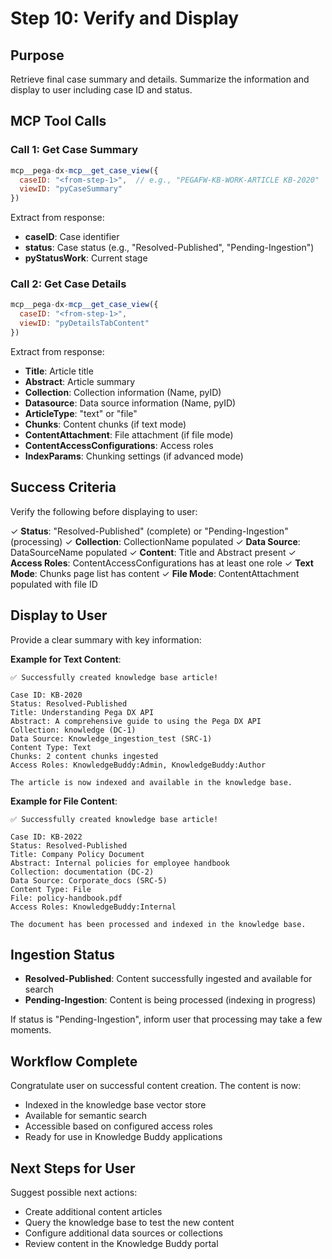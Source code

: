 # Step 10: Verify and Display

## Purpose

Retrieve final case summary and details. Summarize the information and display to user including case ID and status.

## MCP Tool Calls

### Call 1: Get Case Summary

```javascript
mcp__pega-dx-mcp__get_case_view({
  caseID: "<from-step-1>",  // e.g., "PEGAFW-KB-WORK-ARTICLE KB-2020"
  viewID: "pyCaseSummary"
})
```

Extract from response:
- **caseID**: Case identifier
- **status**: Case status (e.g., "Resolved-Published", "Pending-Ingestion")
- **pyStatusWork**: Current stage

### Call 2: Get Case Details

```javascript
mcp__pega-dx-mcp__get_case_view({
  caseID: "<from-step-1>",
  viewID: "pyDetailsTabContent"
})
```

Extract from response:
- **Title**: Article title
- **Abstract**: Article summary
- **Collection**: Collection information (Name, pyID)
- **Datasource**: Data source information (Name, pyID)
- **ArticleType**: "text" or "file"
- **Chunks**: Content chunks (if text mode)
- **ContentAttachment**: File attachment (if file mode)
- **ContentAccessConfigurations**: Access roles
- **IndexParams**: Chunking settings (if advanced mode)

## Success Criteria

Verify the following before displaying to user:

✓ **Status**: "Resolved-Published" (complete) or "Pending-Ingestion" (processing)
✓ **Collection**: CollectionName populated
✓ **Data Source**: DataSourceName populated
✓ **Content**: Title and Abstract present
✓ **Access Roles**: ContentAccessConfigurations has at least one role
✓ **Text Mode**: Chunks page list has content
✓ **File Mode**: ContentAttachment populated with file ID

## Display to User

Provide a clear summary with key information:

**Example for Text Content**:
```
✅ Successfully created knowledge base article!

Case ID: KB-2020
Status: Resolved-Published
Title: Understanding Pega DX API
Abstract: A comprehensive guide to using the Pega DX API
Collection: knowledge (DC-1)
Data Source: Knowledge_ingestion_test (SRC-1)
Content Type: Text
Chunks: 2 content chunks ingested
Access Roles: KnowledgeBuddy:Admin, KnowledgeBuddy:Author

The article is now indexed and available in the knowledge base.
```

**Example for File Content**:
```
✅ Successfully created knowledge base article!

Case ID: KB-2022
Status: Resolved-Published
Title: Company Policy Document
Abstract: Internal policies for employee handbook
Collection: documentation (DC-2)
Data Source: Corporate_docs (SRC-5)
Content Type: File
File: policy-handbook.pdf
Access Roles: KnowledgeBuddy:Internal

The document has been processed and indexed in the knowledge base.
```

## Ingestion Status

- **Resolved-Published**: Content successfully ingested and available for search
- **Pending-Ingestion**: Content is being processed (indexing in progress)

If status is "Pending-Ingestion", inform user that processing may take a few moments.

## Workflow Complete

Congratulate user on successful content creation. The content is now:
- Indexed in the knowledge base vector store
- Available for semantic search
- Accessible based on configured access roles
- Ready for use in Knowledge Buddy applications

## Next Steps for User

Suggest possible next actions:
- Create additional content articles
- Query the knowledge base to test the new content
- Configure additional data sources or collections
- Review content in the Knowledge Buddy portal

